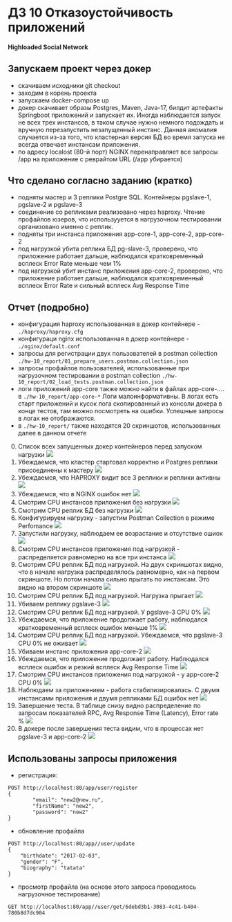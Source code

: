 # ДЗ 10 Отказоустойчивость приложений

#### Highloaded Social Network

## Запускаем проект через докер
- скачиваем исходники git checkout
- заходим в корень проекта
- запускаем docker-compose up
- докер скачивает образы Postgres, Maven, Java-17, билдит артефакты Springboot приложений и запускает их. Иногда наблюдается запуск не всех трех инстансов, в таком случае нужно немного подождать и вручную перезапустить незапущенный инстанс. Данная аномалия случается из-за того, что кластерная версия БД во время запуска не всегда отвечает инстансам приложения.
- по адресу localost (80-й порт) NGINX перенаправляет все запросы /app на приложение с реврайтом URL (/app убирается)

## Что сделано согласно заданию (кратко)
- подняты мастер и 3 реплики Postgre SQL. Контейнеры pgslave-1, pgslave-2 и pgslave-3
- соединение со репликами реализовано через haproxy. Чтение профайлов юзеров, что использууется в нагрузочном тестировании организовано именно с реплик.
- подняты три инстанса приложения app-core-1, app-core-2, app-core-2
- под нагрузкой убита реплика БД pg-slave-3, проверено, что приложение работает дальше, наблюдался кратковременный всплеск Error Rate меньше чем 1%
- под нагрузкой убит инстанс приложения app-core-2, проверено, что приложение работает дальше, наблюдался кратковременный всплеск Error Rate и сильный всплеск Avg Response Time

## Отчет (подробно)
- конфигурация haproxy использованная в докер контейнере - ```./haproxy/haproxy.cfg```
- конфигураци nginx  использованная в докер контейнере - ```./nginx/default.conf```
- запросы для регистрации двух пользователей в postman collection ```./hw-10_report/01_prepare_users.postman.collection.json```
- запросы профайлов пользователей, использованные при нагрузочном тестировании в postman collection ```./hw-10_report/02_load_tests.postman.collection.json```
- логи приложений app-core также можно найти в файлах app-core-.... в ```./hw-10_report/app-core-*``` Логи малоинформативны. В логах есть старт приложений и кусок лога скопированный из консоли докера в конце тестов, там можно посмотреть на ошибки. Успешные запросы в логах не отображаются.
- в ```./hw-10_report/``` также находятся 20 скриншотов, использованных далее в данном отчете

00. Список всех запущенных докер контейнеров перед запуском нагрузки
![](hw-10_report/00.jpg)
01. Убеждаемся, что кластер стартовал корректно и Postgres реплики присоединены к мастеру
![](hw-10_report/01.jpg)
02. Убеждаемся, что HAPROXY видит все 3 реплики и реплики активны
![](hw-10_report/02.jpg)
03. Убеждаемся, что в NGINX ошибок нет
![](hw-10_report/03.jpg)
04. Смотрим CPU инстансов приложения без нагрузки
![](hw-10_report/04.jpg)
05. Смотрим CPU реплик БД без нагрузки
![](hw-10_report/05.jpg)
06. Конфигурируем нагрузку - запустим Postman Collection в режиме Perfomance 
![](hw-10_report/06.jpg)
07. Запустили нагрузку, наблюдаем ее возрастание и отсутствие ошиок
![](hw-10_report/07.jpg)
08. Смотрим CPU инстансов приложения под нагрузкой - распределяется равномерно на все три инстанса
![](hw-10_report/08.jpg)
09. Смотрим CPU реплик БД под нагрузкой. На двух скриншотах видно, что в начале нагрузка распределялось равномерно, как на первом скриншоте. Но потом начала сильно прыгать по инстансам. Это видно на втором скриншоте
![](hw-10_report/09.jpg)
10. Смотрим CPU реплик БД под нагрузкой. Нагрузка прыгает
![](hw-10_report/10.jpg)
11. Убиваем реплику pgslave-3
![](hw-10_report/11.jpg)
12. Смотрим CPU реплик БД под нагрузкой. У pgslave-3 CPU 0%
![](hw-10_report/12.jpg)
13. Убеждаемся, что приложение продолжает работу, наблюдался кратковременный всплеск ошибок меньше 1%
![](hw-10_report/13.jpg)
14. Смотрим CPU реплик БД под нагрузкой. Убеждаемся, что pgslave-3 CPU 0% не оживает 
![](hw-10_report/14.jpg)
15. Убиваем инстанс приложения app-core-2
![](hw-10_report/15.jpg)
16. Убеждаемся, что приложение продолжает работу. Наблюдался всплеск ошибок и резкий всплеск Avg Response Time
![](hw-10_report/16.jpg)
17. Смотрим CPU инстансов приложения под нагрузкой - у app-core-2 CPU 0%
![](hw-10_report/17.jpg)
18. Наблюдаем за приложением - работа стабилизировалась. С двумя инстансами приложения и двумя репликами БД ошибок нет
![](hw-10_report/18.jpg)
19. Завершение теста. В таблице снизу видно распределение по запросам показателей RPC, Avg Response Time (Latency), Error rate % 
![](hw-10_report/19.jpg)
20. В докере после завершения теста видим, что в процессах нет pgslave-3 и app-core-2
![](hw-10_report/20.jpg)

## Использованы запросы приложения
- регистрация: 
```
POST http://localhost:80/app/user/register
{
        "email": "new2@new.ru",
        "firstName": "new2",
        "password": "new2"
}
```
- обновление профайла
```
POST http://localhost:80/app//user/update
{
    "birthdate": "2017-02-03",
    "gender": "F",
    "biography": "tatata"
}
```
- просмотр профайла (на основе этого запроса проводилось нагрузочное тестирование)
```
GET http://localhost:80/app//user/get/6debd3b1-3083-4c41-b404-780b8d7dc904
```